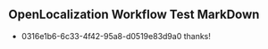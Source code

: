 ## OpenLocalization Workflow Test MarkDown
* 0316e1b6-6c33-4f42-95a8-d0519e83d9a0 thanks!

<!--HONumber=Aug16_HO1-->


